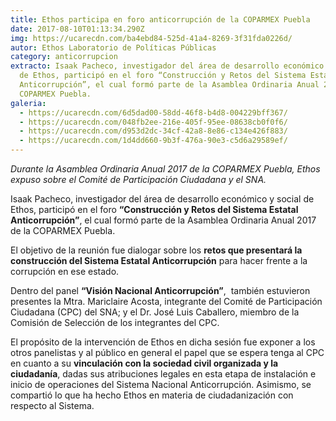 ```yaml
---
title: Ethos participa en foro anticorrupción de la COPARMEX Puebla
date: 2017-08-10T01:13:34.290Z
img: https://ucarecdn.com/ba4ebd84-525d-41a4-8269-3f31fda0226d/
autor: Ethos Laboratorio de Políticas Públicas
category: anticorrupcion
extracto: Isaak Pacheco, investigador del área de desarrollo económico y social
  de Ethos, participó en el foro “Construcción y Retos del Sistema Estatal
  Anticorrupción”, el cual formó parte de la Asamblea Ordinaria Anual 2017 de la
  COPARMEX Puebla.
galeria:
  - https://ucarecdn.com/6d5dad00-58dd-46f8-b4d8-004229bff367/
  - https://ucarecdn.com/048fb2ee-216e-405f-95ee-08638cb0f0f6/
  - https://ucarecdn.com/d953d2dc-34cf-42a8-8e86-c134e426f883/
  - https://ucarecdn.com/1d4dd660-9b3f-476a-90e3-c5d6a29589ef/
---
```

*Durante la Asamblea Ordinaria Anual 2017 de la COPARMEX Puebla, Ethos expuso sobre el Comité de Participación Ciudadana y el SNA.*

Isaak Pacheco, investigador del área de desarrollo económico y social de Ethos, participó en el foro **“Construcción y Retos del Sistema Estatal Anticorrupción”**, el cual formó parte de la Asamblea Ordinaria Anual 2017 de la COPARMEX Puebla.

El objetivo de la reunión fue dialogar sobre los **retos que presentará la construcción del Sistema Estatal Anticorrupción** para hacer frente a la corrupción en ese estado.

Dentro del panel **“Visión Nacional Anticorrupción”**,  también estuvieron presentes la Mtra. Mariclaire Acosta, integrante del Comité de Participación Ciudadana (CPC) del SNA; y el Dr. José Luis Caballero, miembro de la Comisión de Selección de los integrantes del CPC. 

El propósito de la intervención de Ethos en dicha sesión fue exponer a los otros panelistas y al público en general el papel que se espera tenga al CPC en cuanto a su **vinculación con la sociedad civil organizada y la ciudadanía**, dadas sus atribuciones legales en esta etapa de instalación e inicio de operaciones del Sistema Nacional Anticorrupción. Asimismo, se compartió lo que ha hecho Ethos en materia de ciudadanización con respecto al Sistema.